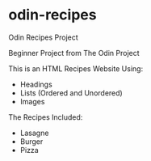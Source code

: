 # odin-recipes
Odin Recipes Project

Beginner Project from The Odin Project

This is an HTML Recipes Website Using: 
- Headings
- Lists (Ordered and Unordered)
- Images

The Recipes Included: 
- Lasagne
- Burger
- Pizza